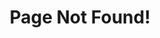 ---
title: 'Page Not Found!'
description: 'Superior investment returns through partnerships with game-changing entrepreneurs and industry-leading corporations. Unbound Natural Motion in VR Learn More about The technological backbone of a better economy. For everyone. Learn'
image:  /images/assets/brand/impactvc-share-image.jpg
priority: 1.0
noCTA: false
short: true
---